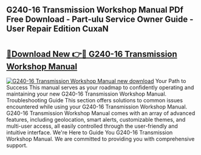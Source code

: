 ## G240-16 Transmission Workshop Manual PDf Free Download - Part-ulu Service Owner Guide - User Repair Edition CuxaN

# <h2><a href="http://cf17997.oget.top/?id=G240-16+Transmission+Workshop+Manual">🔗Download New 👉🔴 G240-16 Transmission Workshop Manual</a></h2>

[![G240-16 Transmission Workshop Manual new download](https://i.imgur.com/5g1atiW.png)](http://cf17997.oget.top/?id=G240-16+Transmission+Workshop+Manual)
Your Path to Success This manual serves as your roadmap to confidently operating and maintaining your new G240-16 Transmission Workshop Manual. Troubleshooting Guide This section offers solutions to common issues encountered while using your G240-16 Transmission Workshop Manual. G240-16 Transmission Workshop Manual comes with an array of advanced features, including geolocation, smart alerts, customizable themes, and multi-user access, all easily controlled through the user-friendly and intuitive interface. We're Here to Guide You G240-16 Transmission Workshop Manual. We are committed to providing you with comprehensive support.
